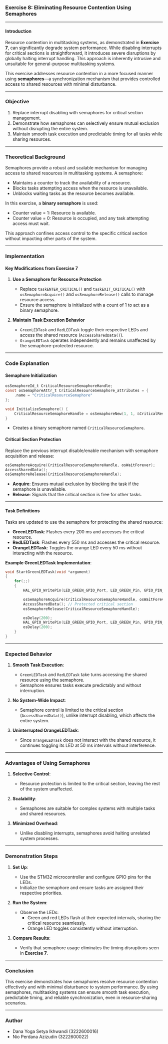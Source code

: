 ### Exercise 8: Eliminating Resource Contention Using Semaphores

---

#### **Introduction**
Resource contention in multitasking systems, as demonstrated in **Exercise 7**, can significantly degrade system performance. While disabling interrupts for critical sections is straightforward, it introduces severe disruptions by globally halting interrupt handling. This approach is inherently intrusive and unsuitable for general-purpose multitasking systems.

This exercise addresses resource contention in a more focused manner using **semaphores**—a synchronization mechanism that provides controlled access to shared resources with minimal disturbance.

---

### **Objective**
1. Replace interrupt disabling with semaphores for critical section management.
2. Demonstrate how semaphores can selectively ensure mutual exclusion without disrupting the entire system.
3. Maintain smooth task execution and predictable timing for all tasks while sharing resources.

---

### **Theoretical Background**
Semaphores provide a robust and scalable mechanism for managing access to shared resources in multitasking systems. A semaphore:
- Maintains a counter to track the availability of a resource.
- Blocks tasks attempting access when the resource is unavailable.
- Unblocks waiting tasks as the resource becomes available.

In this exercise, a **binary semaphore** is used:
- Counter value = 1: Resource is available.
- Counter value = 0: Resource is occupied, and any task attempting access must wait.

This approach confines access control to the specific critical section without impacting other parts of the system.

---

### **Implementation**

#### **Key Modifications from Exercise 7**

1. **Use a Semaphore for Resource Protection**
   - Replace `taskENTER_CRITICAL()` and `taskEXIT_CRITICAL()` with `osSemaphoreAcquire()` and `osSemaphoreRelease()` calls to manage resource access.
   - Ensure the semaphore is initialized with a count of 1 to act as a binary semaphore.

2. **Maintain Task Execution Behavior**
   - `GreenLEDTask` and `RedLEDTask` toggle their respective LEDs and access the shared resource (`AccessSharedData()`).
   - `OrangeLEDTask` operates independently and remains unaffected by the semaphore-protected resource.

---

### **Code Explanation**

#### **Semaphore Initialization**
```c
osSemaphoreId_t CriticalResourceSemaphoreHandle;
const osSemaphoreAttr_t CriticalResourceSemaphore_attributes = {
    .name = "CriticalResourceSemaphore"
};

void InitializeSemaphore() {
    CriticalResourceSemaphoreHandle = osSemaphoreNew(1, 1, &CriticalResourceSemaphore_attributes);
}
```
- Creates a binary semaphore named `CriticalResourceSemaphore`.

#### **Critical Section Protection**
Replace the previous interrupt disable/enable mechanism with semaphore acquisition and release:
```c
osSemaphoreAcquire(CriticalResourceSemaphoreHandle, osWaitForever);
AccessSharedData();
osSemaphoreRelease(CriticalResourceSemaphoreHandle);
```
- **Acquire**: Ensures mutual exclusion by blocking the task if the semaphore is unavailable.
- **Release**: Signals that the critical section is free for other tasks.

---

#### **Task Definitions**
Tasks are updated to use the semaphore for protecting the shared resource:
- **GreenLEDTask**: Flashes every 200 ms and accesses the critical resource.
- **RedLEDTask**: Flashes every 550 ms and accesses the critical resource.
- **OrangeLEDTask**: Toggles the orange LED every 50 ms without interacting with the resource.

**Example GreenLEDTask Implementation**:
```c
void StartGreenLEDTask(void *argument)
{
    for(;;)
    {
        HAL_GPIO_WritePin(LED_GREEN_GPIO_Port, LED_GREEN_Pin, GPIO_PIN_SET);

        osSemaphoreAcquire(CriticalResourceSemaphoreHandle, osWaitForever);
        AccessSharedData(); // Protected critical section
        osSemaphoreRelease(CriticalResourceSemaphoreHandle);

        osDelay(200);
        HAL_GPIO_WritePin(LED_GREEN_GPIO_Port, LED_GREEN_Pin, GPIO_PIN_RESET);
        osDelay(200);
    }
}
```

---

### **Expected Behavior**
1. **Smooth Task Execution**:
   - `GreenLEDTask` and `RedLEDTask` take turns accessing the shared resource using the semaphore.
   - Semaphore ensures tasks execute predictably and without interruption.

2. **No System-Wide Impact**:
   - Semaphore control is limited to the critical section (`AccessSharedData()`), unlike interrupt disabling, which affects the entire system.

3. **Uninterrupted OrangeLEDTask**:
   - Since `OrangeLEDTask` does not interact with the shared resource, it continues toggling its LED at 50 ms intervals without interference.

---

### **Advantages of Using Semaphores**
1. **Selective Control**:
   - Resource protection is limited to the critical section, leaving the rest of the system unaffected.

2. **Scalability**:
   - Semaphores are suitable for complex systems with multiple tasks and shared resources.

3. **Minimized Overhead**:
   - Unlike disabling interrupts, semaphores avoid halting unrelated system processes.

---

### **Demonstration Steps**

1. **Set Up**:
   - Use the STM32 microcontroller and configure GPIO pins for the LEDs.
   - Initialize the semaphore and ensure tasks are assigned their respective priorities.

2. **Run the System**:
   - Observe the LEDs:
     - Green and red LEDs flash at their expected intervals, sharing the critical resource seamlessly.
     - Orange LED toggles consistently without interruption.

3. **Compare Results**:
   - Verify that semaphore usage eliminates the timing disruptions seen in **Exercise 7**.

---

### **Conclusion**
This exercise demonstrates how semaphores resolve resource contention effectively and with minimal disturbance to system performance. By using semaphores, multitasking systems can ensure smooth task execution, predictable timing, and reliable synchronization, even in resource-sharing scenarios.

---

### **Author**
- Dana Yoga Setya Ikhwandi (3222600016)
- Nio Perdana Azizudin (3222600022)
